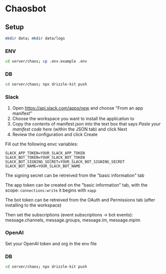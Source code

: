 # Chaosbot

## Setup

```sh
mkdir data; mkdir data/logs
```

### ENV

```sh
cd server/chaos; cp .env.example .env
```

### DB

```sh
cd server/chaos; npx drizzle-kit push
```

### Slack

1. Open https://api.slack.com/apps/new and choose "From an app manifest"
2. Choose the workspace you want to install the application to
3. Copy the contents of manifest.json into the text box that says _Paste your manifest code here_ (within the JSON tab) and click Next
4. Review the configuration and click Create

Fill out the following envc variables:

```
SLACK_APP_TOKEN=YOUR_SLACK_APP_TOKEN
SLACK_BOT_TOKEN=YOUR_SLACK_BOT_TOKEN
SLACK_BOT_SIGNING_SECRET=YOUR_SLACK_BOT_SIGNING_SECRET
SLACK_BOT_NAME=YOUR_SLACK_BOT_NAME
```

The signing secret can be retreived from the "basic information" tab

The app token can be created on the "basic information" tab, with the scope: `connections:write` it begins with `xapp`

The bot token can be retreived from the OAuth and Permissions tab (after installing to the workspace)

Then set the subscriptions (event subscriptions -> bot events): message.channels, message.groups, message.im, message.mpim

### OpenAI

Set your OpenAI token and org in the env file

### DB

```sh
cd server/chaos; npx drizzle-kit push
```
